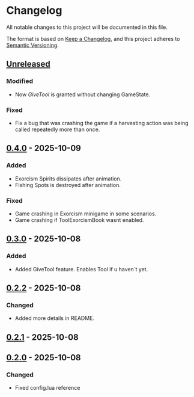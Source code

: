 # Changelog

All notable changes to this project will be documented in this file.

The format is based on [Keep a Changelog](https://keepachangelog.com/en/1.1.0/),
and this project adheres to [Semantic Versioning](https://semver.org/spec/v2.0.0.html).

## [Unreleased]

### Modified

- Now _GiveTool_ is granted without changing GameState.

### Fixed

- Fix a bug that was crashing the game if a harvesting action was being called repeatedly more than once.

## [0.4.0] - 2025-10-09

### Added

- Exorcism Spirits dissipates after animation.
- Fishing Spots is destroyed after animation.

### Fixed

- Game crashing in Exorcism minigame in some scenarios.
- Game crashing if ToolExorcismBook wasnt enabled.

## [0.3.0] - 2025-10-08

### Added

- Added GiveTool feature. Enables Tool if u haven\`t yet.

## [0.2.2] - 2025-10-08

### Changed

- Added more details in README.

## [0.2.1] - 2025-10-08

## [0.2.0] - 2025-10-08

### Changed

- Fixed config.lua reference

[unreleased]: https://github.com/lucashort7/SkipHarvestMinigames/compare/0.4.0...HEAD
[0.4.0]: https://github.com/lucashort7/SkipHarvestMinigames/compare/0.3.0...0.4.0
[0.3.0]: https://github.com/lucashort7/SkipHarvestMinigames/compare/0.2.2...0.3.0
[0.2.2]: https://github.com/lucashort7/SkipHarvestMinigames/compare/0.2.1...0.2.2
[0.2.1]: https://github.com/lucashort7/SkipHarvestMinigames/compare/0.2.0...0.2.1
[0.2.0]: https://github.com/lucashort7/SkipHarvestMinigames/compare/0.1.0...0.2.0
